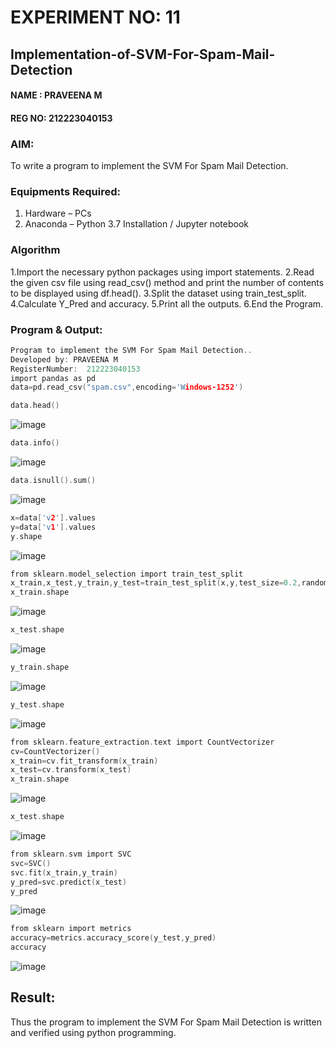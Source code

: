 # EXPERIMENT NO: 11
## Implementation-of-SVM-For-Spam-Mail-Detection
#### NAME : PRAVEENA M
#### REG NO: 212223040153
### AIM:
To write a program to implement the SVM For Spam Mail Detection.

### Equipments Required:
1. Hardware – PCs
2. Anaconda – Python 3.7 Installation / Jupyter notebook

### Algorithm
1.Import the necessary python packages using import statements.
2.Read the given csv file using read_csv() method and print the number of contents to be displayed using df.head().
3.Split the dataset using train_test_split.
4.Calculate Y_Pred and accuracy.
5.Print all the outputs.
6.End the Program.

### Program & Output:
```c
Program to implement the SVM For Spam Mail Detection..
Developed by: PRAVEENA M
RegisterNumber:  212223040153
import pandas as pd
data=pd.read_csv("spam.csv",encoding='Windows-1252')
```
```c
data.head()
```
![image](https://github.com/user-attachments/assets/90f1d39a-8d75-4677-b226-8852bcf2bbfb)
```c
data.info()
```
![image](https://github.com/user-attachments/assets/07754f65-3117-4af1-85c0-4cbf659d39b5)

```c
data.isnull().sum()
```
![image](https://github.com/user-attachments/assets/2e759493-1bda-4a5c-b94b-f4c71669a9cb)

```c
x=data['v2'].values
y=data['v1'].values
y.shape
```
![image](https://github.com/user-attachments/assets/4cd4e197-a2e6-47fb-ac95-d7972a5ef6ca)

```c
from sklearn.model_selection import train_test_split
x_train,x_test,y_train,y_test=train_test_split(x,y,test_size=0.2,random_state=0)
x_train.shape
```
![image](https://github.com/user-attachments/assets/911eac86-7409-45cb-be45-24813b76ec8d)
```c
x_test.shape
```
![image](https://github.com/user-attachments/assets/be746ec6-9b30-4ed6-9b20-b6fa4e84cb0a)
```c
y_train.shape
```
![image](https://github.com/user-attachments/assets/74300b3f-c807-469d-ad84-ac2aaede1728)
```c
y_test.shape
```
![image](https://github.com/user-attachments/assets/c3f41c93-c3f1-459a-b6ee-4b25d2dad9a2)
```c
from sklearn.feature_extraction.text import CountVectorizer
cv=CountVectorizer()
x_train=cv.fit_transform(x_train)
x_test=cv.transform(x_test)
x_train.shape
```
![image](https://github.com/user-attachments/assets/8b8e50a8-bc00-43b3-891d-bc39d94757e2)
```c
x_test.shape
```
![image](https://github.com/user-attachments/assets/6cf50893-0a0a-4880-8a57-c2d64418fc0b)
```c
from sklearn.svm import SVC
svc=SVC()
svc.fit(x_train,y_train)
y_pred=svc.predict(x_test)
y_pred
```
![image](https://github.com/user-attachments/assets/1959e246-1d8b-42f8-a2eb-46220b6627ba)
```c
from sklearn import metrics
accuracy=metrics.accuracy_score(y_test,y_pred)
accuracy
```
![image](https://github.com/user-attachments/assets/7ecb36da-8693-404a-ac46-cb518d6130d3)

## Result:
Thus the program to implement the SVM For Spam Mail Detection is written and verified using python programming.
